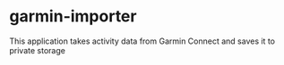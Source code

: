 # garmin-importer
This application takes activity data from Garmin Connect and saves it to private storage
